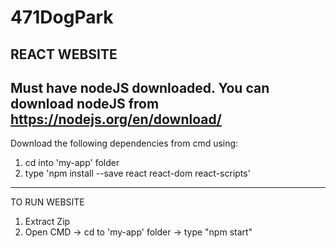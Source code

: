 # 471DogPark
REACT WEBSITE
------------
Must have nodeJS downloaded. You can download nodeJS from 
https://nodejs.org/en/download/
------------
Download the following dependencies from cmd using:
1) cd into 'my-app' folder
2) type 'npm install --save react react-dom react-scripts'
-----------
TO RUN WEBSITE
1) Extract Zip
2) Open CMD -> cd to 'my-app' folder -> type "npm start"

